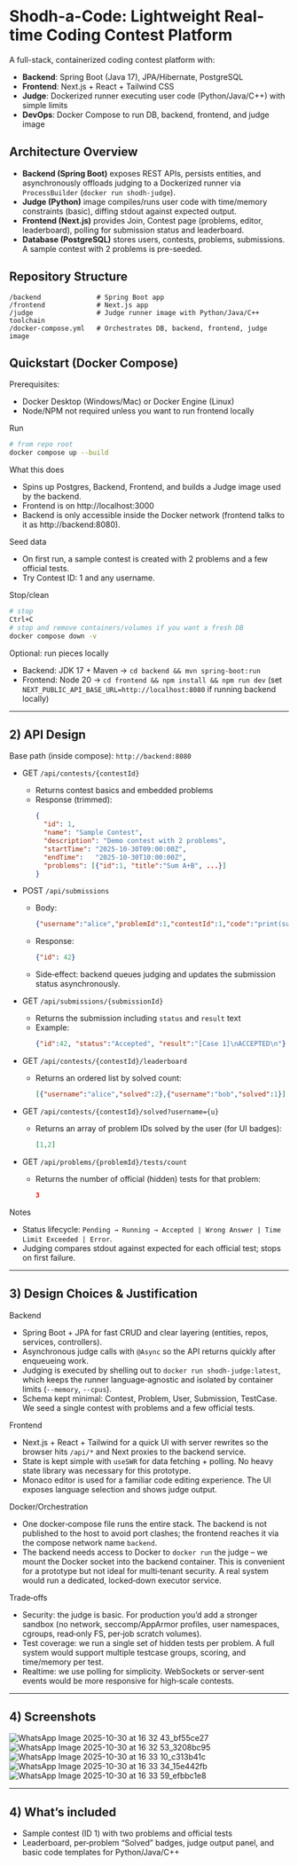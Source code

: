 # Shodh-a-Code: Lightweight Real-time Coding Contest Platform

A full-stack, containerized coding contest platform with:
- **Backend**: Spring Boot (Java 17), JPA/Hibernate, PostgreSQL
- **Frontend**: Next.js + React + Tailwind CSS
- **Judge**: Dockerized runner executing user code (Python/Java/C++) with simple limits
- **DevOps**: Docker Compose to run DB, backend, frontend, and judge image

## Architecture Overview
- **Backend (Spring Boot)** exposes REST APIs, persists entities, and asynchronously offloads judging to a Dockerized runner via `ProcessBuilder` (`docker run shodh-judge`).
- **Judge (Python)** image compiles/runs user code with time/memory constraints (basic), diffing stdout against expected output.
- **Frontend (Next.js)** provides Join, Contest page (problems, editor, leaderboard), polling for submission status and leaderboard.
- **Database (PostgreSQL)** stores users, contests, problems, submissions. A sample contest with 2 problems is pre-seeded.

## Repository Structure
```
/backend              # Spring Boot app
/frontend             # Next.js app
/judge                # Judge runner image with Python/Java/C++ toolchain
/docker-compose.yml   # Orchestrates DB, backend, frontend, judge image
```

## Quickstart (Docker Compose)
Prerequisites:
- Docker Desktop (Windows/Mac) or Docker Engine (Linux)
- Node/NPM not required unless you want to run frontend locally

Run
```bash
# from repo root
docker compose up --build
```
What this does
- Spins up Postgres, Backend, Frontend, and builds a Judge image used by the backend.
- Frontend is on http://localhost:3000
- Backend is only accessible inside the Docker network (frontend talks to it as http://backend:8080).

Seed data
- On first run, a sample contest is created with 2 problems and a few official tests.
- Try Contest ID: 1 and any username.

Stop/clean
```bash
# stop
Ctrl+C
# stop and remove containers/volumes if you want a fresh DB
docker compose down -v
```

Optional: run pieces locally
- Backend: JDK 17 + Maven → `cd backend && mvn spring-boot:run`
- Frontend: Node 20 → `cd frontend && npm install && npm run dev` (set `NEXT_PUBLIC_API_BASE_URL=http://localhost:8080` if running backend locally)

---

## 2) API Design 
Base path (inside compose): `http://backend:8080`

- GET `/api/contests/{contestId}`
  - Returns contest basics and embedded problems
  - Response (trimmed):
    ```json
    {
      "id": 1,
      "name": "Sample Contest",
      "description": "Demo contest with 2 problems",
      "startTime": "2025-10-30T09:00:00Z",
      "endTime":   "2025-10-30T10:00:00Z",
      "problems": [{"id":1, "title":"Sum A+B", ...}]
    }
    ```

- POST `/api/submissions`
  - Body:
    ```json
    {"username":"alice","problemId":1,"contestId":1,"code":"print(sum(map(int,input().split())))","language":"python"}
    ```
  - Response:
    ```json
    {"id": 42}
    ```
  - Side‑effect: backend queues judging and updates the submission status asynchronously.

- GET `/api/submissions/{submissionId}`
  - Returns the submission including `status` and `result` text
  - Example:
    ```json
    {"id":42, "status":"Accepted", "result":"[Case 1]\nACCEPTED\n"}
    ```

- GET `/api/contests/{contestId}/leaderboard`
  - Returns an ordered list by solved count:
    ```json
    [{"username":"alice","solved":2},{"username":"bob","solved":1}]
    ```

- GET `/api/contests/{contestId}/solved?username={u}`
  - Returns an array of problem IDs solved by the user (for UI badges):
    ```json
    [1,2]
    ```

- GET `/api/problems/{problemId}/tests/count`
  - Returns the number of official (hidden) tests for that problem:
    ```json
    3
    ```

Notes
- Status lifecycle: `Pending → Running → Accepted | Wrong Answer | Time Limit Exceeded | Error`.
- Judging compares stdout against expected for each official test; stops on first failure.

---

## 3) Design Choices & Justification 

Backend
- Spring Boot + JPA for fast CRUD and clear layering (entities, repos, services, controllers).
- Asynchronous judge calls with `@Async` so the API returns quickly after enqueueing work.
- Judging is executed by shelling out to `docker run shodh-judge:latest`, which keeps the runner language‑agnostic and isolated by container limits (`--memory`, `--cpus`).
- Schema kept minimal: Contest, Problem, User, Submission, TestCase. We seed a single contest with problems and a few official tests.

Frontend
- Next.js + React + Tailwind for a quick UI with server rewrites so the browser hits `/api/*` and Next proxies to the backend service.
- State is kept simple with `useSWR` for data fetching + polling. No heavy state library was necessary for this prototype.
- Monaco editor is used for a familiar code editing experience. The UI exposes language selection and shows judge output.

Docker/Orchestration
- One docker‑compose file runs the entire stack. The backend is not published to the host to avoid port clashes; the frontend reaches it via the compose network name `backend`.
- The backend needs access to Docker to `docker run` the judge – we mount the Docker socket into the backend container. This is convenient for a prototype but not ideal for multi‑tenant security. A real system would run a dedicated, locked‑down executor service.

Trade‑offs
- Security: the judge is basic. For production you’d add a stronger sandbox (no network, seccomp/AppArmor profiles, user namespaces, cgroups, read‑only FS, per‑job scratch volumes).
- Test coverage: we run a single set of hidden tests per problem. A full system would support multiple testcase groups, scoring, and time/memory per test.
- Realtime: we use polling for simplicity. WebSockets or server‑sent events would be more responsive for high‑scale contests.

---

## 4) Screenshots
![WhatsApp Image 2025-10-30 at 16 32 43_bf55ce27](https://github.com/user-attachments/assets/664045d3-8277-4aaf-b0d1-96745887bb25)
![WhatsApp Image 2025-10-30 at 16 32 53_3208bc95](https://github.com/user-attachments/assets/46d78ed4-cf1e-413d-b8db-8413d49cfaf6)
![WhatsApp Image 2025-10-30 at 16 33 10_c313b41c](https://github.com/user-attachments/assets/b1dfc138-0237-4345-8f01-db5bc5ad37bf)
![WhatsApp Image 2025-10-30 at 16 33 34_15e442fb](https://github.com/user-attachments/assets/b8378aaa-a162-4a34-94b0-e5f00cc9062c)
![WhatsApp Image 2025-10-30 at 16 33 59_efbbc1e8](https://github.com/user-attachments/assets/76ea57a2-c48d-4c2e-b578-adb983502e95)







---
## 4) What’s included
- Sample contest (ID 1) with two problems and official tests
- Leaderboard, per‑problem “Solved” badges, judge output panel, and basic code templates for Python/Java/C++




